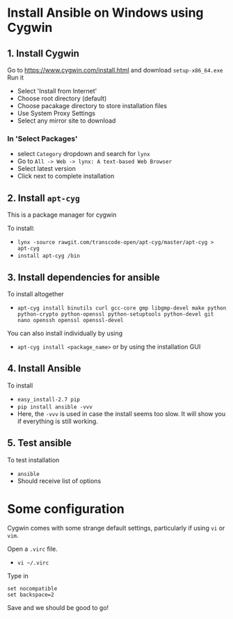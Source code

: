 # Install Ansible on Windows using Cygwin

## 1. Install Cygwin
Go to https://www.cygwin.com/install.html and download `setup-x86_64.exe`
Run it
- Select 'Install from Internet'
- Choose root directory (default)
- Choose pacakage directory to store installation files
- Use System Proxy Settings
- Select any mirror site to download

### In 'Select Packages'
- select `Category` dropdown and search for `lynx`
- Go to `All -> Web -> lynx: A text-based Web Browser`
- Select latest version
- Click next to complete installation

## 2. Install `apt-cyg`
This is a package manager for cygwin

To install:
- `lynx -source rawgit.com/transcode-open/apt-cyg/master/apt-cyg > apt-cyg`
- `install apt-cyg /bin`

## 3. Install dependencies for ansible
To install altogether
- `apt-cyg install binutils curl gcc-core gmp libgmp-devel make python python-crypto python-openssl python-setuptools python-devel git nano openssh openssl openssl-devel`

You can also install individually by using
- `apt-cyg install <package_name>`
or by using the installation GUI

## 4. Install Ansible
To install
- `easy_install-2.7 pip`
- `pip install ansible -vvv`
- Here, the `-vvv` is used in case the install seems too slow. It will show you if everything is still working.

## 5. Test ansible
To test installation
- `ansible`
- Should receive list of options


# Some configuration
Cygwin comes with some strange default settings, particularly if using `vi` or `vim`.

Open a `.virc` file.
- `vi ~/.virc`

Type in
````
set nocompatible
set backspace=2 
````

Save and we should be good to go!
